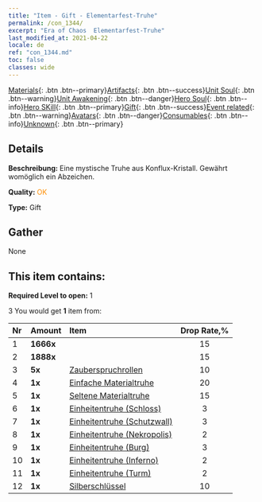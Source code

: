 ```yaml
---
title: "Item - Gift - Elementarfest-Truhe"
permalink: /con_1344/
excerpt: "Era of Chaos  Elementarfest-Truhe"
last_modified_at: 2021-04-22
locale: de
ref: "con_1344.md"
toc: false
classes: wide
---
```

 [Materials](/ItemsDE/){: .btn .btn--primary}[Artifacts](/ItemsDE/Artifacts/){: .btn .btn--success}[Unit Soul](/ItemsDE/UnitSoul/){: .btn .btn--warning}[Unit Awakening](/ItemsDE/UnitAwakening/){: .btn .btn--danger}[Hero Soul](/ItemsDE/HeroSoul/){: .btn .btn--info}[Hero SKill](/ItemsDE/HeroSkill/){: .btn .btn--primary}[Gift](/ItemsDE/Gift/){: .btn .btn--success}[Event related](/ItemsDE/Events/){: .btn .btn--warning}[Avatars](/ItemsDE/Avatars/){: .btn .btn--danger}[Consumables](/ItemsDE/Consumables/){: .btn .btn--info}[Unknown](/ItemsDE/Unknown/){: .btn .btn--primary}

## Details
 **Beschreibung:** Eine mystische Truhe aus Konflux-Kristall. Gewährt womöglich ein Abzeichen.

 **Quality:** <span style="color: #FF8C00">OK</span>

 **Type:** Gift

## Gather

  None

## This item contains:

 **Required Level to open:** 1

 3 You would get **1** item  from:

  | Nr | Amount |     Item    | Drop Rate,% |
  |:---|:-------|:------------|:---------:|
  | 1 |  **1666x** | <i class="fas fa-coins"/> | 15 | 
  | 2 |  **1888x** | <i class="fas fa-coins"/> | 15 | 
  | 3 |  **5x** | [Zauberspruchrollen](/de/Items/con_694/) | 10 | 
  | 4 |  **1x** | [Einfache Materialtruhe](/de/Items/con_756/) | 20 | 
  | 5 |  **1x** | [Seltene Materialtruhe](/de/Items/con_757/) | 15 | 
  | 6 |  **1x** | [Einheitentruhe (Schloss)](/de/Items/con_1269/) | 3 | 
  | 7 |  **1x** | [Einheitentruhe (Schutzwall)](/de/Items/con_1270/) | 3 | 
  | 8 |  **1x** | [Einheitentruhe (Nekropolis)](/de/Items/con_1271/) | 2 | 
  | 9 |  **1x** | [Einheitentruhe (Burg)](/de/Items/con_1272/) | 3 | 
  | 10 |  **1x** | [Einheitentruhe (Inferno)](/de/Items/con_1273/) | 2 | 
  | 11 |  **1x** | [Einheitentruhe (Turm)](/de/Items/con_1274/) | 2 | 
  | 12 |  **1x** | [Silberschlüssel](/de/Items/con_693/) | 10 | 
